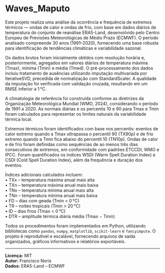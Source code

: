 # Waves_Maputo

Este projeto realiza uma análise da ocorrência e frequência de extremos térmicos — ondas de calor e ondas de frio, com base em dados diários de temperatura do conjunto de reanálise ERA5-Land, desenvolvido pelo Centro Europeu de Previsões Meteorológicas de Médio Prazo (ECMWF). O período analisado compreende 30 anos (1991–2020), fornecendo uma base robusta para identificação de tendências climáticas e variabilidade sazonal.

Os dados brutos foram inicialmente obtidos com resolução horária e, posteriormente, agregados em valores diários de temperatura máxima (Tmax), mínima (Tmin) e média (Tmed). O pré-processamento dos dados incluiu tratamento de ausências utilizando imputação multivariada por IterativeSVD, precedida de normalização com StandardScaler. A qualidade da imputação foi verificada com validação cruzada, resultando em um RMSE inferior a 1 °C.

A climatologia de referência foi construída conforme as diretrizes da Organização Meteorológica Mundial (WMO, 2024), considerando o período de 1991 a 2020. As normais diárias e os percentis 10 e 90 para Tmax e Tmin foram calculados para representar os limites naturais da variabilidade térmica local.

Extremos térmicos foram identificados com base nos percentis: eventos de calor extremo quando a Tmax ultrapassa o percentil 90 (TX90p) e de frio extremo quando a Tmin fica abaixo do percentil 10 (TN10p). Ondas de calor e de frio foram definidas como sequências de ao menos três dias consecutivos de extremos, em conformidade com padrões ETCCDI, WMO e IPCC. Foram quantificados os índices WSDI (Warm Spell Duration Index) e CSDI (Cold Spell Duration Index), além da frequência e duração dos eventos.

Índices adicionais calculados incluem:  
• TXx – temperatura máxima anual mais alta  
• TXn – temperatura máxima anual mais baixa  
• TNx – temperatura mínima anual mais alta  
• TNn – temperatura mínima anual mais baixa  
• FD – dias com geada (Tmin < 0 °C)  
• TR – noites tropicais (Tmin > 20 °C)  
• ID – dias frios (Tmax < 0 °C)  
• DTR – amplitude térmica diária média (Tmax − Tmin)

Todos os procedimentos foram implementados em Python, utilizando bibliotecas como `pandas`, `numpy`, `matplotlib`, `scikit-learn` e `fancyimpute`. O projeto é reprodutível e escalável, fornecendo arquivos de saída organizados, gráficos informativos e relatórios exportáveis.

---

**Licença:** MIT  
**Autor:** Francisco Noris  
**Dados:** ERA5-Land – ECMWF  
